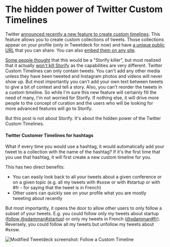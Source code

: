 # The hidden power of Twitter Custom Timelines
Twitter [announced recently a new feature to create custom timelines](https://blog.twitter.com/2013/custom-timelines-in-tweetdeck). This feature allows you to create custom collections of tweets. Those collections appear on your profile (only in Tweetdeck for now) and have [a unique public URL](https://twitter.com/twittermedia/timelines/400355752109293568) that you can share. You can also [embed them on any site](http://www.pcmag.com/article2/0,2817,2427298,00.asp).

[Some people thought](http://www.theguardian.com/technology/2013/nov/13/twitter-takes-on-storify-with-custom-timelines) that this would be a "Storify killer", but most realized that it actually [won't kill Storify](http://www.poynter.org/latest-news/229422/twitters-custom-timelines-wont-kill-storify-but-could-become-robust-filters/) as the capabilities are very different. Twitter Custom Timelines can only contain tweets. You can't add any other media unless they have been tweeted and Instagram photos and videos will never show up. But most importantly you can't add your own text between tweets to give a bit of context and tell a story. Also, you can't reorder the tweets in a custom timeline. So while I'm sure this new feature will certainly fill the need of many, I'm not worried for Storify. If nothing else, it will drive more people to the concept of curation and the users who will be looking for more advanced features will go to Storify.

But this post is not about Storify. It's about the hidden power of the Twitter Custom Timelines. 

#### Twitter Customer Timelines for hashtags

What if every time you would use a hashtag, it would automatically add your tweet to a collection with the name of the hashtag? If it's the first time that you use that hashtag, it will first create a new custom timeline for you. 

This has two direct benefits:
- You can easily look back to all your tweets about a given conference or on a given topic (e.g. all my tweets with #sxsw or with #startup or with #fr - for saying that the tweet is in French)
- Other users can quickly see on your profile what you are mostly tweeting about recently

But most importantly, it opens the door to allow other users to only follow a subset of your tweets. E.g. you could follow only my tweets about startup ([follow @xdamman#startup](https://twitter.com/xdamman/timelines/403231422728503296)) or only my tweets in French ([@xdamman#fr](https://twitter.com/xdamman/timelines/403232035851890689)). Reversely, you could follow all my tweets but unfollow my tweets about #sxsw. 

![Modified Tweetdeck screenshot: Follow a Custom Timeline](http://f.cl.ly/items/0y08421l3f022l0E0B3s/Screen%20Shot%202013-11-20%20at%2010.45.20%20AM.png)

